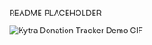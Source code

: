 README PLACEHOLDER

![Kytra Donation Tracker Demo GIF](https://drive.google.com/file/d/1zvJCqSWhsv3jOhLb3cK3VHAcq0IIZ1cn/view?usp=drivesdk)
